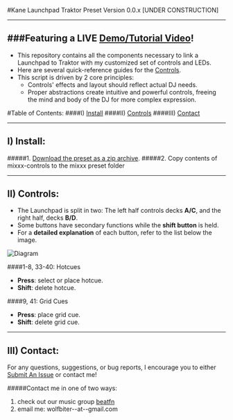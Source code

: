 #Kane Launchpad Traktor Preset
Version 0.0.x [UNDER CONSTRUCTION]

------------------------
###Featuring a LIVE [Demo/Tutorial Video](https://youtu.be/dpdWzb0PEWo)!
------------------------

+ This repository contains all the components necessary to link a Launchpad to Traktor with
my customized set of controls and LEDs.
+ Here are several quick-reference guides for the [Controls](#ii-controls).
+ This script is driven by 2 core principles:
  - Controls' effects and layout should reflect actual DJ needs.
  - Proper abstractions create intuitive and powerful controls, freeing the mind and body of the DJ for more complex expression.

#Table of Contents:
####I) [Install](#i-install-1)
####II) [Controls](#ii-controls-1)
####III) [Contact](#iii-contact-1)

------------------------
## I) Install:
#####1. [Download the preset as a zip archive](https://github.com/wolfbiter/kane-launchpad-traktor/archive/master.zip).
#####2. Copy contents of mixxx-controls to the mixxx preset folder

------------------------
## II) Controls:
- The Launchpad is split in two: The left half controls decks **A/C**, and the right half, decks **B/D**.
- Some buttons have secondary functions while the **shift button** is held.
- For a **detailed explanation** of each button, refer to the list below the image.

![Diagram](https://raw.github.com/wolfbiter/kane-launchpad-traktor/master/launchpad-diagram%20backup.PNG)

####1-8, 33-40: Hotcues
- **Press**: select or place hotcue.
- **Shift**: delete hotcue.

####9, 41: Grid Cues
- **Press**: place grid cue.
- **Shift**: delete grid cue.


------------------------
## III) Contact:
For any questions, suggestions, or bug reports, I encourage you to either [Submit An Issue](https://github.com/wolfbiter/kane-launchpad-traktor/issues?state=open) or contact me!

#####Contact me in one of two ways:
1. check out our music group [beatfn](http://beatfn.com)
2. email me: wolfbiter--at--gmail.com
